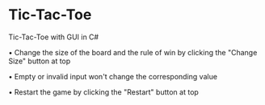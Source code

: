 # Tic-Tac-Toe
Tic-Tac-Toe with GUI in C#

• Change the size of the board and the rule of win by clicking the "Change Size" button at top

• Empty or invalid input won't change the corresponding value

• Restart the game by clicking the "Restart" button at top
